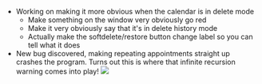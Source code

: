 - Working on making it more obvious when the calendar is in delete mode
	- Make something on the window very obviously go red
	- Make it very obviously say that it's in delete history mode
	- Actually make the softdelete/restore button change label so you can tell what it does
- New bug discovered, making repeating appointments straight up crashes the program. Turns out this is where that infinite recursion warning comes into play!
![](Pasted%20image%2020240206112055.png)

